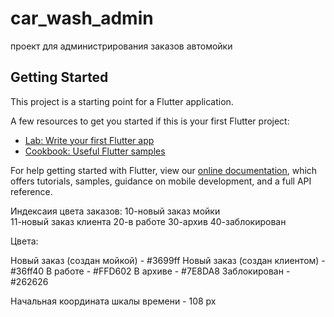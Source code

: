 # car_wash_admin

проект для администрирования заказов автомойки

## Getting Started

This project is a starting point for a Flutter application.

A few resources to get you started if this is your first Flutter project:

- [Lab: Write your first Flutter app](https://flutter.dev/docs/get-started/codelab)
- [Cookbook: Useful Flutter samples](https://flutter.dev/docs/cookbook)

For help getting started with Flutter, view our
[online documentation](https://flutter.dev/docs), which offers tutorials,
samples, guidance on mobile development, and a full API reference.


Индексаия цвета заказов:
10-новый заказ мойки  
11-новый заказ клиента
20-в работе
30-архив
40-заблокирован

Цвета:

Новый заказ (создан мойкой) - #3699ff
Новый заказ (создан клиентом) - #36ff40
В работе - #FFD602
В архиве - #7E8DA8
Заблокирован - #262626

Начальная координата шкалы времени - 108 px